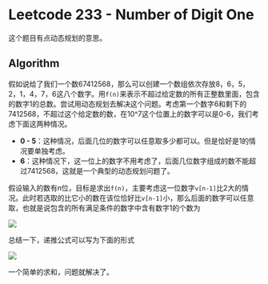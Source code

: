 # Leetcode 233 - Number of Digit One
这个题目有点动态规划的意思。

## Algorithm
假如说给了我们一个数67412568，那么可以创建一个数组依次存放8，6，5，2，1，4，7，6这八个数字。用`f(n)`来表示不超过给定数的所有正整数里面，包含的数字1的总数。尝试用动态规划去解决这个问题。考虑第一个数字6和剩下的7412568，不超过这个给定数的数，在10^7这个位置上的数字可以是0-6，我们考虑下面这两种情况。

- **0 - 5**：这种情况，后面几位的数字可以任意取多少都可以。但是恰好是1的情况要单独考虑。
- **6**：这种情况下，这一位上的数字不用考虑了，后面几位数字组成的数不能超过7412568，这就是一个典型的动态规划问题了。

假设输入的数有n位，目标是求出`f(n)`，主要考虑这一位数字`v[n-1]`比2大的情况。此时若选取的比它小的数在该位恰好比`v[n-1]`小，那么后面的数字可以任意取，也就是说包含的所有满足条件的数字中含有数字1的个数为

![](http://latex.codecogs.com/gif.latex?\sum_{k=1}^{n-1}k\begin{pmatrix}n-1\cr{}k\end{pmatrix}\cdot{}9^{n-1-k}=(n-1)\cdot{}10^{n-2})

总结一下，递推公式可以写为下面的形式

![](http://latex.codecogs.com/gif.latex?f(n)=f(n-1)+\left\{\begin{array}{ll}0&\text{,\;if\;}v_{n-1}=0\cr(n-1)\cdot{}10^{n-2}+N\text{\,mod\,}10^{n-1}+1&\text{,\;if\;}v_{n-1}=1\cr(n-1)\cdot{}10^{n-2}+10^{n-1}&\text{,\;elsewhere}\end{array}\right.)

一个简单的求和，问题就解决了。

